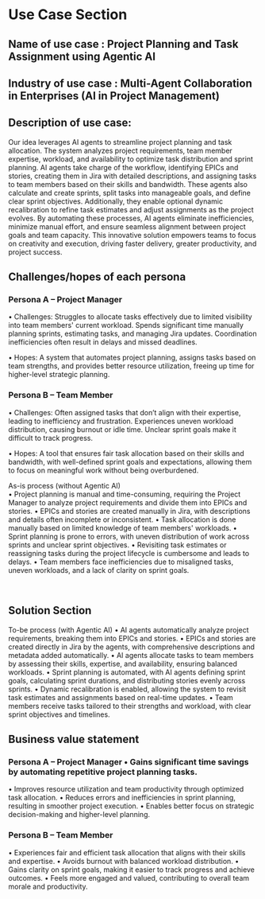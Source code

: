 # Use Case Section
## Name of use case	: Project Planning and Task Assignment using Agentic AI
## Industry of use case	: Multi-Agent Collaboration in Enterprises (AI in Project Management)
## Description of use case:
Our idea leverages AI agents to streamline project planning and task allocation. The system analyzes project requirements, team member expertise, workload, and availability to optimize task distribution and sprint planning. AI agents take charge of the workflow, identifying EPICs and stories, creating them in Jira with detailed descriptions, and assigning tasks to team members based on their skills and bandwidth. These agents also calculate and create sprints, split tasks into manageable goals, and define clear sprint objectives. Additionally, they enable optional dynamic recalibration to refine task estimates and adjust assignments as the project evolves. By automating these processes, AI agents eliminate inefficiencies, minimize manual effort, and ensure seamless alignment between project goals and team capacity. This innovative solution empowers teams to focus on creativity and execution, driving faster delivery, greater productivity, and project success.

## Challenges/hopes of each persona
### 	Persona A – Project Manager	
•	Challenges: Struggles to allocate tasks effectively due to limited visibility into team members' current workload. Spends significant time manually planning sprints, estimating tasks, and managing Jira updates. Coordination inefficiencies often result in delays and missed deadlines.

•	Hopes: A system that automates project planning, assigns tasks based on team strengths, and provides better resource utilization, freeing up time for higher-level strategic planning.

###	Persona B – Team Member	
•	Challenges: Often assigned tasks that don’t align with their expertise, leading to inefficiency and frustration. Experiences uneven workload distribution, causing burnout or idle time. Unclear sprint goals make it difficult to track progress.

•	Hopes: A tool that ensures fair task allocation based on their skills and bandwidth, with well-defined sprint goals and expectations, allowing them to focus on meaningful work without being overburdened.

As-is process (without Agentic AI)	
•	Project planning is manual and time-consuming, requiring the Project Manager to analyze project requirements and divide them into EPICs and stories.
•	EPICs and stories are created manually in Jira, with descriptions and details often incomplete or inconsistent.
•	Task allocation is done manually based on limited knowledge of team members' workloads.
•	Sprint planning is prone to errors, with uneven distribution of work across sprints and unclear sprint objectives.
•	Revisiting task estimates or reassigning tasks during the project lifecycle is cumbersome and leads to delays.
•	Team members face inefficiencies due to misaligned tasks, uneven workloads, and a lack of clarity on sprint goals.



 
## Solution Section
To-be process (with Agentic AI)
•	AI agents automatically analyze project requirements, breaking them into EPICs and stories.
•	EPICs and stories are created directly in Jira by the agents, with comprehensive descriptions and metadata added automatically.
•	AI agents allocate tasks to team members by assessing their skills, expertise, and availability, ensuring balanced workloads.
•	Sprint planning is automated, with AI agents defining sprint goals, calculating sprint durations, and distributing stories evenly across sprints.
•	Dynamic recalibration is enabled, allowing the system to revisit task estimates and assignments based on real-time updates.
•	Team members receive tasks tailored to their strengths and workload, with clear sprint objectives and timelines.

## Business value statement
###	Persona A – Project Manager	•	Gains significant time savings by automating repetitive project planning tasks.
•	Improves resource utilization and team productivity through optimized task allocation.
•	Reduces errors and inefficiencies in sprint planning, resulting in smoother project execution.
•	Enables better focus on strategic decision-making and higher-level planning.

###	Persona B – Team Member	
•	Experiences fair and efficient task allocation that aligns with their skills and expertise.
•	Avoids burnout with balanced workload distribution.
•	Gains clarity on sprint goals, making it easier to track progress and achieve outcomes.
•	Feels more engaged and valued, contributing to overall team morale and productivity.

